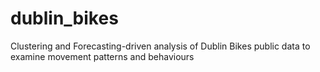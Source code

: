 # dublin_bikes
Clustering and Forecasting-driven analysis of Dublin Bikes public data to examine movement patterns and behaviours
